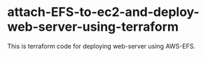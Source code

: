 # attach-EFS-to-ec2-and-deploy-web-server-using-terraform
This is terraform code for deploying web-server using AWS-EFS.
